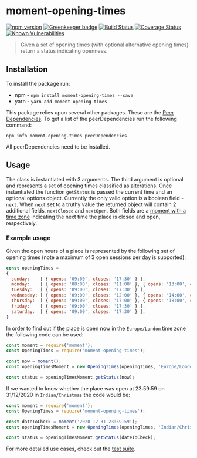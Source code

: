# moment-opening-times

[![npm version](https://badge.fury.io/js/moment-opening-times.svg)](https://badge.fury.io/js/moment-opening-times)
[![Greenkeeper badge](https://badges.greenkeeper.io/nhsuk/moment-opening-times.svg)](https://greenkeeper.io/)
[![Build Status](https://travis-ci.org/nhsuk/moment-opening-times.svg?branch=master)](https://travis-ci.org/nhsuk/moment-opening-times)
[![Coverage Status](https://coveralls.io/repos/github/nhsuk/moment-opening-times/badge.svg?branch=master)](https://coveralls.io/github/nhsuk/moment-opening-times?branch=master)
[![Known Vulnerabilities](https://snyk.io/test/github/nhsuk/moment-opening-times/badge.svg)](https://snyk.io/test/github/nhsuk/moment-opening-times)

> Given a set of opening times (with optional alternative opening times) return a status indicating openness.

## Installation

To install the package run:

* npm - `npm install moment-opening-times --save`
* yarn - `yarn add moment-opening-times`

This package relies upon several other packages. These are the
[Peer Dependencies](https://nodejs.org/en/blog/npm/peer-dependencies/).
To get a list of the peerDependencies run the following command:

```
npm info moment-opening-times peerDependencies
```

All peerDependencies need to be installed.

## Usage

The class is instantiated with 3 arguments. The third argument is optional and
represents a set of opening times classified as alterations. Once instantiated
the function `getStatus` is passed the current time and an optional options object.
Currently the only valid option is a boolean field - `next`. When
`next` set to a truthy value the returned object will contain 2 additional
fields, `nextClosed` and `nextOpen`. Both fields are a
[moment with a time zone](https://momentjs.com/timezone/docs/#/using-timezones/parsing-in-zone/)
indicating the next time the place is closed and open, respectively.

### Example usage

Given the open hours of a place is represented by the following set of opening times
(note a maximum of 3 open sessions per day is supported):
```js
const openingTimes =
{
  sunday:    [ { opens: '09:00', closes: '17:30' } ],
  monday:    [ { opens: '08:00', closes: '11:00' }, { opens: '13:00', closes: '15:00' }, { opens: '17:00', closes: '19:00' } ],
  tuesday:   [ { opens: '09:00', closes: '17:30' } ],
  wednesday: [ { opens: '09:00', closes: '12:00' }, { opens: '14:00', closes: '18:00' } ],
  thursday:  [ { opens: '09:00', closes: '17:00' }, { opens: '18:00', closes: '21:00' } ],
  friday:    [ { opens: '09:00', closes: '17:30' } ],
  saturday:  [ { opens: '09:00', closes: '17:30' } ],
}
```

In order to find out if the place is open now in the `Europe/London` time zone
the following code can be used:
```js
const moment = require('moment');
const OpeningTimes = require('moment-opening-times');

const now = moment();
const openingTimesMoment = new OpeningTimes(openingTimes, 'Europe/London');

const status = openingTimesMoment.getStatus(now);
```

If we wanted to know whether the place was open at 23:59:59 on 31/12/2020 in
`Indian/Christmas` the code would be:
```js
const moment = require('moment');
const OpeningTimes = require('moment-opening-times');

const dateToCheck = moment('2020-12-31 23:59:59');
const openingTimesMoment = new OpeningTimes(openingTimes, 'Indian/Christmas');

const status = openingTimesMoment.getStatus(dateToCheck);
```

For more detailed use cases, check out the [test suite](test/).
